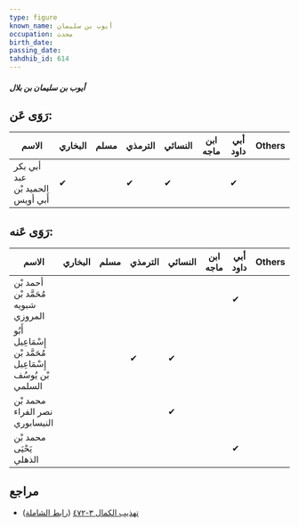 ```yaml
---
type: figure
known_name: أيوب بن سليمان
occupation: محدث
birth_date:
passing_date:
tahdhib_id: 614
---
```

##### أيوب بن سليمان بن بلال

## رَوَى عَن:
| الاسم                            | البخاري | مسلم | الترمذي | النسائي | ابن ماجه | أبي داود | Others |
| -------------------------------- | ------- | ---- | ------- | ------- | -------- | -------- | ------ |
| أبي بكر عبد الحميد بْن أَبي أويس | ✔       |      | ✔       | ✔       |          | ✔        |        |
## رَوَى عَنه:
| الاسم                                                        | البخاري | مسلم | الترمذي | النسائي | ابن ماجه | أبي داود | Others |
| ------------------------------------------------------------ | ------- | ---- | ------- | ------- | -------- | -------- | ------ |
| أحمد بْن مُحَمَّد بْن شبويه المروزي                          |         |      |         |         |          | ✔        |        |
| أَبُو إِسْمَاعِيل مُحَمَّد بْن إِسْمَاعِيل بْن يُوسُف السلمي |         |      | ✔       | ✔       |          |          |        |
| محمد بْن نصر الفراء النيسابوري                               |         |      |         | ✔       |          |          |        |
| محمد بْن يَحْيَى الذهلي                                      |         |      |         |         |          | ✔        |        |
## مراجع
- [تهذيب الكمال ٣-٤٧٢](obsidian://open?vault=Tahdhib-al-Kamal&file=Figures/٦١٤-أيوب%20بن%20سليمان%20بن%20بلال) ([رابط الشاملة](https://shamela.ws/book/3722/1486))